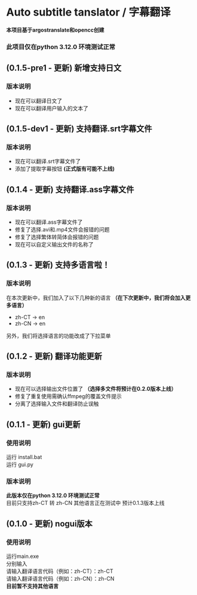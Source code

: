 # Auto subtitle tanslator / 字幕翻译
**本项目基于argostranslate和opencc创建**  
### 此项目仅在python 3.12.0 环境测试正常  
## (0.1.5-pre1 - 更新) 新增支持日文
### 版本说明
- 现在可以翻译日文了
- 现在可以翻译用户输入的文本了

## (0.1.5-dev1 - 更新) 支持翻译.srt字幕文件
### 版本说明
- 现在可以翻译.srt字幕文件了
- 添加了提取字幕按钮 **(正式版有可能不上线)**

## (0.1.4 - 更新) 支持翻译.ass字幕文件
### 版本说明
- 现在可以翻译.ass字幕文件了
- 修复了选择.avi和.mp4文件会报错的问题
- 修复了选择繁体转简体会报错的问题
- 现在可以自定义输出文件的名称了

## (0.1.3 - 更新) 支持多语言啦！
### 版本说明
在本次更新中，我们加入了以下几种新的语言 **（在下次更新中，我们将会加入更多语言）**
- zh-CT -> en
- zh-CN -> en  

另外，我们将选择语言的功能改成了下拉菜单  

## (0.1.2 - 更新) 翻译功能更新
### 版本说明
- 现在可以选择输出文件位置了  **（选择多文件将预计在0.2.0版本上线）**  
- 修复了重复使用需确认ffmpeg的覆盖文件提示  
- 分离了选择输入文件和翻译防止误触  

## (0.1.1 - 更新) gui更新
### 使用说明
运行 install.bat  
运行 gui.py  
### 版本说明
**此版本仅在python 3.12.0 环境测试正常**  
目前只支持zh-CT 转 zh-CN 其他语言正在测试中 预计0.1.3版本上线  

## (0.1.0 - 更新) nogui版本
### 使用说明
运行main.exe  
分别输入  
请输入翻译语言代码（例如：zh-CT）：zh-CT  
请输入翻译语言代码（例如：zh-CN）：zh-CN  
**目前暂不支持其他语言**
